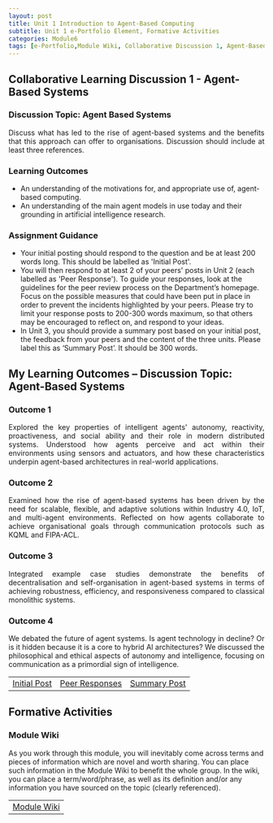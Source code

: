 ```yaml
---
layout: post
title: Unit 1 Introduction to Agent-Based Computing
subtitle: Unit 1 e-Portfolio Element, Formative Activities
categories: Module6
tags: [e-Portfolio,Module Wiki, Collaborative Discussion 1, Agent-Based Systems, IA]
---
```

<style>
/* hit common Jekyll theme containers */
.post-content > * + *,
.page__content > * + *,
.post-body > * + * { margin-top: .6rem !important; }

/* headings: tighten top/bottom */
.post-content h1, .post-content h2, .post-content h3,
.page__content h1, .page__content h2, .page__content h3,
.post-body h1, .post-body h2, .post-body h3 {
  margin-top: .9rem !important;
  margin-bottom: .35rem !important;
  line-height: 1.2;
}

/* paragraphs & lists */
.post-content p, .page__content p, .post-body p { margin: .35rem 0 !important; line-height: 1.5; }
.post-content ul, .page__content ul, .post-body ul { margin: .25rem 0 .5rem 1.15rem !important; }
.post-content li, .page__content li, .post-body li { margin: .18rem 0 !important; }

/* tables & buttons */
.post-content table, .page__content table, .post-body table { margin: .4rem 0 !important; }
.post-content td, .page__content td, .post-body td { padding: .22rem .5rem !important; }

/* kill huge gap after the post title block some themes add */
.post-title + .post-content,
.page__title + .page__content { margin-top: .5rem !important; }
</style>
<style>
/* pull the whole post up */
#main, .post, .page { padding-top: .5rem !important; }

/* tighten the post header block */
.post-header { padding-top: .5rem !important; margin-top: 0 !important; }

/* shrink the top gap before the H1 title */
#post-title, .post-title { margin-top: .2rem !important; }

/* tighten meta/tags under the title */
.post-meta, .post-tags { margin-top: .2rem !important; }

/* optional: slightly smaller H1 if it feels too tall */
.post-title { font-size: 2rem; line-height: 1.2; }
</style>
<html lang="en">

<body>
  <div>
<h2>Collaborative Learning Discussion 1 - Agent-Based Systems </h2>
<h3>Discussion Topic: Agent Based Systems</h3>
<p style="text-align: justify;">Discuss what has led to the rise of agent-based systems and the benefits that this approach can offer to organisations. Discussion should include at least three references.</p>
<h3>Learning Outcomes </h3>
<ul>
  <li> An understanding of the motivations for, and appropriate use of, agent-based computing.</li>
  <li>An understanding of the main agent models in use today and their grounding in artificial intelligence research.</li>
</ul>
<h3>Assignment Guidance </h3>
<ul>
 <li> Your initial posting should respond to the question and be at least 200 words long.  This should be labelled as 'Initial Post'.</li>
 <li> You will then respond to at least 2 of your peers' posts in Unit 2 (each labelled as 'Peer Response').  To guide your responses, look at the guidelines for the peer review process on the Department’s homepage. Focus on the possible measures that could have been put in place in order to prevent the incidents highlighted by your peers.  Please try to limit your response posts to 200-300 words maximum, so that others may be encouraged to reflect on, and respond to your ideas.</li>
 <li> In Unit 3, you should provide a summary post based on your initial post, the feedback from your peers and the content of the three units. Please label this as ‘Summary Post’. It should be 300 words.</li>
</ul>

<h2> My Learning Outcomes – Discussion Topic: Agent-Based Systems </h2>

<h3>Outcome 1</h3>
<p style="text-align: justify;">Explored the key properties of intelligent agents' autonomy, reactivity, proactiveness, and social ability and their role in modern distributed systems. Understood how agents perceive and act within their environments using sensors and actuators, and how these characteristics underpin agent-based architectures in real-world applications.</p>

<h3>Outcome 2</h3>
<p style="text-align: justify;">Examined how the rise of agent-based systems has been driven by the need for scalable, flexible, and adaptive solutions within Industry 4.0, IoT, and multi-agent environments. Reflected on how agents collaborate to achieve organisational goals through communication protocols such as KQML and FIPA-ACL.</p>

<h3>Outcome 3</h3>
<p style="text-align: justify;"> Integrated example case studies demonstrate the benefits of decentralisation and self-organisation in agent-based systems in terms of achieving robustness, efficiency, and responsiveness compared to classical monolithic systems. </p>

<h3>Outcome 4</h3>
<p style="text-align: justify;">We debated the future of agent systems. Is agent technology in decline? Or is it hidden because it is a core to hybrid AI architectures? We discussed the philosophical and ethical aspects of autonomy and intelligence, focusing on communication as a primordial sign of intelligence.</p>

    
<table>
    <tr>
      <td> <a href="../../../../artefacts/IA-Unit01-Initial_Post.pdf" target="_blank" class="button large">Initial Post</a></td> 
       <td> <a href="../../../../artefacts/IA-Unit01-Peer_Response.pdf" target="_blank" class="button large">Peer Responses</a></td> 
       <td> <a href="../../../../artefacts/IA-Unit01-SummaryPost.pdf" target="_blank" class="button large">Summary Post</a></td> 
    </tr>
</table>

<h2>Formative Activities </h2>

<h3>Module Wiki</h3>
  
<p>As you work through this module, you will inevitably come across terms and pieces of information which are novel and worth sharing. You can place such information in the Module Wiki to benefit the whole group. In the wiki, you can place a term/word/phrase, as well as its definition and/or any information you have sourced on the topic (clearly referenced).</p>

<table>
    <tr>
      <td> <a href="../../../../artefacts/IA-Unit04-Module_Wiki.pdf" target="_blank" class="button large">Module Wiki</a></td> 
    </tr>
</table>
    
  </div>
</body>
  </html>



